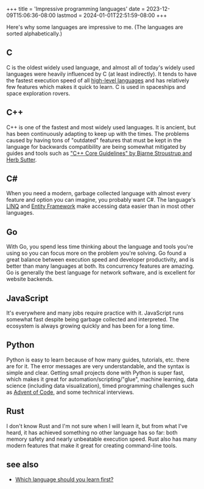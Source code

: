 +++
title = 'Impressive programming languages'
date = 2023-12-09T15:06:36-08:00
lastmod = 2024-01-01T22:51:59-08:00
+++

Here's why some languages are impressive to me. (The languages are sorted alphabetically.)

## C

C is the oldest widely used language, and almost all of today's widely used languages were heavily influenced by C (at least indirectly). It tends to have the fastest execution speed of all [high-level languages](https://en.wikipedia.org/wiki/High-level_programming_language) and has relatively few features which makes it quick to learn. C is used in spaceships and space exploration rovers.

## C++

C++ is one of the fastest and most widely used languages. It is ancient, but has been continuously adapting to keep up with the times. The problems caused by having tons of "outdated" features that must be kept in the language for backwards compatibility are being somewhat mitigated by guides and tools such as ["C++ Core Guidelines" by Bjarne Stroustrup and Herb Sutter](https://isocpp.github.io/CppCoreGuidelines/CppCoreGuidelines).

## C#

When you need a modern, garbage collected language with almost every feature and option you can imagine, you probably want C#. The language's [LINQ](https://learn.microsoft.com/en-us/dotnet/csharp/linq/) and [Entity Framework](https://learn.microsoft.com/en-us/aspnet/entity-framework) make accessing data easier than in most other languages.

## Go

With Go, you spend less time thinking about the language and tools you're using so you can focus more on the problem you're solving. Go found a great balance between execution speed and developer productivity, and is better than many languages at both. Its concurrency features are amazing. Go is generally the best language for network software, and is excellent for website backends.

## JavaScript

It's everywhere and many jobs require practice with it. JavaScript runs somewhat fast despite being garbage collected and interpreted. The ecosystem is always growing quickly and has been for a long time.

## Python

Python is easy to learn because of how many guides, tutorials, etc. there are for it. The error messages are very understandable, and the syntax is simple and clear. Getting small projects done with Python is super fast, which makes it great for automation/scripting/"glue", machine learning, data science (including data visualization), timed programming challenges such as [Advent of Code](https://adventofcode.com/), and some technical interviews.

## Rust

I don't know Rust and I'm not sure when I will learn it, but from what I've heard, it has achieved something no other language has so far: both memory safety and nearly unbeatable execution speed. Rust also has many modern features that make it great for creating command-line tools.

## see also

* [Which language should you learn first?](https://chriswheeler.dev/posts/which-language-should-you-learn-first/)
